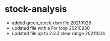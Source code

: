 # stock-analysis
- added green_stock.xlsm file 20210928
- updated file with a For loop 20210930
- updated file up to 2.3.2 clear range 20211004